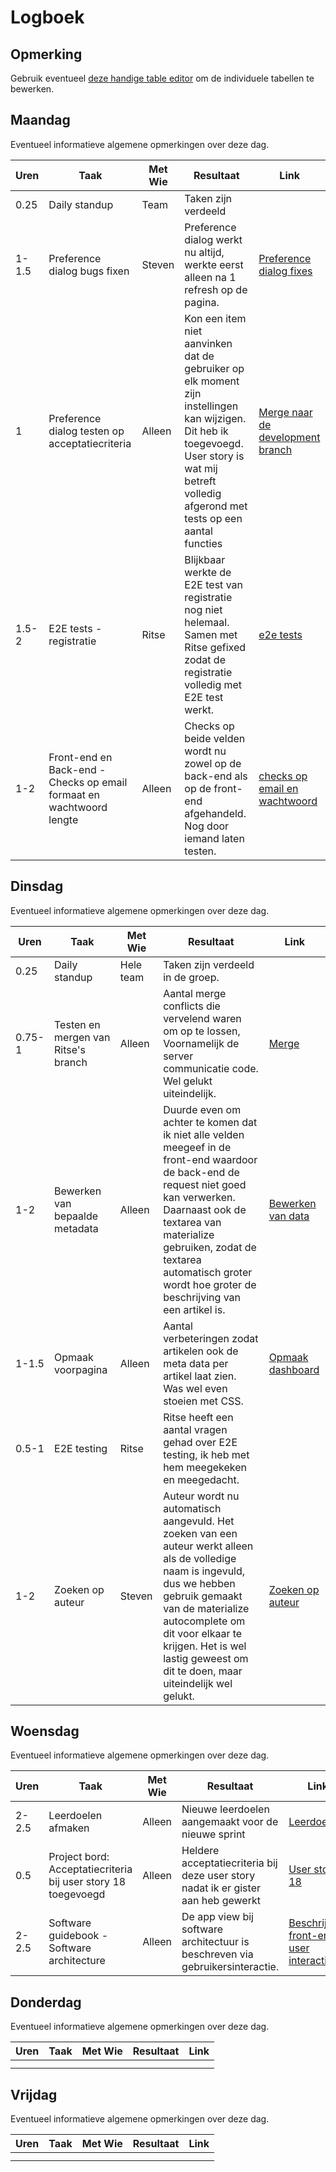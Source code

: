 # Logboek

## Opmerking
Gebruik eventueel [deze handige table editor](https://www.tablesgenerator.com/markdown_tables) om de individuele tabellen te bewerken.

## Maandag
Eventueel informatieve algemene opmerkingen over deze dag.

| Uren  | Taak                                                                  | Met Wie | Resultaat                                                                                                                                                                                          | Link                                                                                                                                        |
|-------|-----------------------------------------------------------------------|---------|----------------------------------------------------------------------------------------------------------------------------------------------------------------------------------------------------|---------------------------------------------------------------------------------------------------------------------------------------------|
| 0.25  | Daily standup                                                         | Team    | Taken zijn verdeeld                                                                                                                                                                                |                                                                                   |
| 1-1.5 | Preference dialog bugs fixen                                          | Steven  | Preference dialog werkt nu altijd, werkte eerst alleen na 1 refresh op de pagina.                                                                                                                  | [Preference dialog fixes](https://github.com/HANICA-DWA/sep2020-project-pardellos/commit/6b217f15c77c8b801d5cf804425bd8cd785047b5)          |
| 1     | Preference dialog testen op acceptatiecriteria                        | Alleen  | Kon een item niet aanvinken dat de gebruiker op elk moment zijn instellingen kan wijzigen. Dit heb ik toegevoegd. User story is wat mij betreft volledig afgerond met tests op een aantal functies | [Merge naar de development branch](https://github.com/HANICA-DWA/sep2020-project-pardellos/commit/80bfe1f7d2caa2e247968160809b9ec6080524de) |
| 1.5-2 | E2E tests - registratie                                               | Ritse   | Blijkbaar werkte de E2E test van registratie nog niet helemaal. Samen met Ritse gefixed zodat de registratie volledig met E2E test werkt.                                                          | [e2e tests](https://github.com/HANICA-DWA/sep2020-project-pardellos/commit/10525c0f018b4dfe57186ad7f90ca4d4aee248db)                                                                                                        |
| 1-2   | Front-end en Back-end -  Checks op email formaat en wachtwoord lengte | Alleen  | Checks op beide velden wordt nu zowel op de back-end als op de front-end afgehandeld. Nog door iemand laten testen.                                                                                | [checks op email en wachtwoord](https://github.com/HANICA-DWA/sep2020-project-pardellos/commit/b74bd25e2ee267a66bb74c8145db26b1c379f08e)    |

## Dinsdag
Eventueel informatieve algemene opmerkingen over deze dag.

| Uren   | Taak                                | Met Wie   | Resultaat                                                                                                                                                                                                                                                                               | Link                                                                                                                         |
|--------|-------------------------------------|-----------|-----------------------------------------------------------------------------------------------------------------------------------------------------------------------------------------------------------------------------------------------------------------------------------------|------------------------------------------------------------------------------------------------------------------------------|
| 0.25   | Daily standup                       | Hele team | Taken zijn verdeeld in de groep.                                                                                                                                                                                                                                                        |                                                                                                                              |
| 0.75-1 | Testen en mergen van Ritse's branch | Alleen    | Aantal merge conflicts die vervelend waren om op te lossen, Voornamelijk de server communicatie code. Wel gelukt uiteindelijk.                                                                                                                                                          | [Merge](https://github.com/HANICA-DWA/sep2020-project-pardellos/commit/33bc43ddc3b0745931039c258f0a60947b4d305d)             |
| 1-2    | Bewerken van bepaalde metadata      | Alleen    | Duurde even om achter te komen dat ik niet alle velden meegeef in de front-end waardoor de back-end de request niet goed kan verwerken. Daarnaast ook de textarea van materialize gebruiken, zodat de textarea automatisch groter wordt hoe groter de beschrijving van een artikel is.  | [Bewerken van data](https://github.com/HANICA-DWA/sep2020-project-pardellos/commit/09a9f0f376509c82b335d174b8b02e6f871a1069) |
| 1-1.5  | Opmaak voorpagina                   | Alleen    | Aantal verbeteringen zodat artikelen ook de meta data per artikel laat zien. Was wel even stoeien met CSS.                                                                                                                                                                              | [Opmaak dashboard](https://github.com/HANICA-DWA/sep2020-project-pardellos/commit/09a9f0f376509c82b335d174b8b02e6f871a1069)  |
| 0.5-1  | E2E testing                         | Ritse     | Ritse heeft een aantal vragen gehad over E2E testing, ik heb met hem meegekeken en meegedacht.                                                                                                                                                                                          |                                                                                                                              |
| 1-2    | Zoeken op auteur                    | Steven    | Auteur wordt nu automatisch aangevuld. Het zoeken van een auteur werkt alleen als de volledige naam is ingevuld, dus we hebben gebruik gemaakt van de materialize autocomplete om dit voor elkaar te krijgen. Het is wel lastig geweest om dit te doen, maar uiteindelijk wel gelukt.   | [Zoeken op auteur](https://github.com/HANICA-DWA/sep2020-project-pardellos/commit/7a429642d06c27036ea438661b33950087e49dd4)  |

## Woensdag
Eventueel informatieve algemene opmerkingen over deze dag.

| Uren  | Taak                                                          | Met Wie | Resultaat                                                                         | Link                                                                                                                                                                                   |
|-------|---------------------------------------------------------------|---------|-----------------------------------------------------------------------------------|----------------------------------------------------------------------------------------------------------------------------------------------------------------------------------------|
| 2-2.5 | Leerdoelen afmaken                                            | Alleen  | Nieuwe leerdoelen aangemaakt voor de nieuwe sprint                                | [Leerdoelen](https://github.com/HANICA-DWA/sep2020-stud-kachung-li/blob/master/project/individuele_documenten/persoonlijk_onderzoeken/week_4_5_sprint_2/planning_leerdoelen_3_en_4.md) |
| 0.5   | Project bord: Acceptatiecriteria bij user story 18 toegevoegd | Alleen  | Heldere acceptatiecriteria bij deze user story nadat ik er gister aan heb gewerkt | [User story 18](https://github.com/HANICA-DWA/sep2020-project-pardellos/projects/1?card_filter_query=label%3A%22us+18%22)                                                              |
| 2-2.5 | Software guidebook - Software architecture                    | Alleen  | De app view bij software architectuur is beschreven via gebruikersinteractie.  | [Beschrijving front-end user interactie](https://github.com/HANICA-DWA/sep2020-project-pardellos/commit/08a23966e859bd5266e0ab219c095045477ba955)                                      |

## Donderdag
Eventueel informatieve algemene opmerkingen over deze dag.

| Uren | Taak | Met Wie | Resultaat | Link |
|------|------|---------|-----------|------|
|  |  |  |  |  |
|  |  |  |  |  |


## Vrijdag
Eventueel informatieve algemene opmerkingen over deze dag.

| Uren | Taak | Met Wie | Resultaat | Link |
|------|------|---------|-----------|------|
|  |  |  |  |  |
|  |  |  |  |  |
